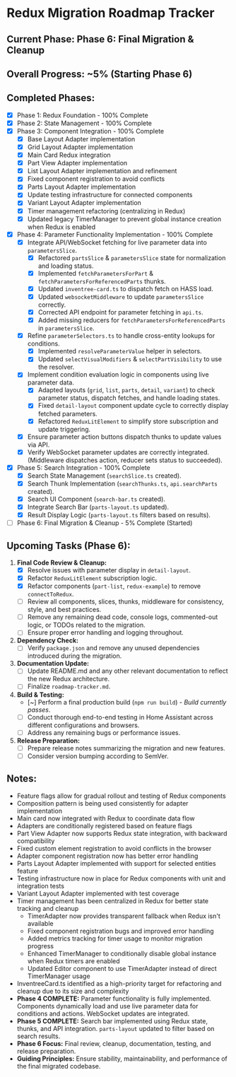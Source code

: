 # Redux Migration Roadmap Tracker

## Current Phase: Phase 6: Final Migration & Cleanup

## Overall Progress: ~5% (Starting Phase 6)

## Completed Phases:
- [x] Phase 1: Redux Foundation - 100% Complete
- [x] Phase 2: State Management - 100% Complete
- [x] Phase 3: Component Integration - 100% Complete
  - [x] Base Layout Adapter implementation
  - [x] Grid Layout Adapter implementation
  - [x] Main Card Redux integration
  - [x] Part View Adapter implementation
  - [x] List Layout Adapter implementation and refinement
  - [x] Fixed component registration to avoid conflicts
  - [x] Parts Layout Adapter implementation
  - [x] Update testing infrastructure for connected components
  - [x] Variant Layout Adapter implementation
  - [x] Timer management refactoring (centralizing in Redux)
  - [x] Updated legacy TimerManager to prevent global instance creation when Redux is enabled
- [x] Phase 4: Parameter Functionality Implementation - 100% Complete
  - [x] Integrate API/WebSocket fetching for live parameter data into `parametersSlice`.
    - [x] Refactored `partsSlice` & `parametersSlice` state for normalization and loading status.
    - [x] Implemented `fetchParametersForPart` & `fetchParametersForReferencedParts` thunks.
    - [x] Updated `inventree-card.ts` to dispatch fetch on HASS load.
    - [x] Updated `websocketMiddleware` to update `parametersSlice` correctly.
    - [x] Corrected API endpoint for parameter fetching in `api.ts`.
    - [x] Added missing reducers for `fetchParametersForReferencedParts` in `parametersSlice`.
  - [x] Refine `parameterSelectors.ts` to handle cross-entity lookups for conditions.
    - [x] Implemented `resolveParameterValue` helper in selectors.
    - [x] Updated `selectVisualModifiers` & `selectPartVisibility` to use the resolver.
  - [x] Implement condition evaluation logic in components using live parameter data.
    - [x] Adapted layouts (`grid`, `list`, `parts`, `detail`, `variant`) to check parameter status, dispatch fetches, and handle loading states.
    - [x] Fixed `detail-layout` component update cycle to correctly display fetched parameters.
    - [x] Refactored `ReduxLitElement` to simplify store subscription and update triggering.
  - [x] Ensure parameter action buttons dispatch thunks to update values via API.
  - [x] Verify WebSocket parameter updates are correctly integrated. (Middleware dispatches action, reducer sets status to succeeded).
- [x] Phase 5: Search Integration - 100% Complete
  - [x] Search State Management (`searchSlice.ts` created).
  - [x] Search Thunk Implementation (`searchThunks.ts`, `api.searchParts` created).
  - [x] Search UI Component (`search-bar.ts` created).
  - [x] Integrate Search Bar (`parts-layout.ts` updated).
  - [x] Result Display Logic (`parts-layout.ts` filters based on results).
- [ ] Phase 6: Final Migration & Cleanup - 5% Complete (Started)

## Upcoming Tasks (Phase 6):
1.  **Final Code Review & Cleanup:**
    *   [x] Resolve issues with parameter display in `detail-layout`.
    *   [x] Refactor `ReduxLitElement` subscription logic.
    *   [x] Refactor components (`part-list`, `redux-example`) to remove `connectToRedux`.
    *   [ ] Review all components, slices, thunks, middleware for consistency, style, and best practices.
    *   [ ] Remove any remaining dead code, console logs, commented-out logic, or TODOs related to the migration.
    *   [ ] Ensure proper error handling and logging throughout.
2.  **Dependency Check:**
    *   [ ] Verify `package.json` and remove any unused dependencies introduced during the migration.
3.  **Documentation Update:**
    *   [ ] Update README.md and any other relevant documentation to reflect the new Redux architecture.
    *   [ ] Finalize `roadmap-tracker.md`.
4.  **Build & Testing:**
    *   [~] Perform a final production build (`npm run build`) - *Build currently passes*. 
    *   [ ] Conduct thorough end-to-end testing in Home Assistant across different configurations and browsers.
    *   [ ] Address any remaining bugs or performance issues.
5.  **Release Preparation:**
    *   [ ] Prepare release notes summarizing the migration and new features.
    *   [ ] Consider version bumping according to SemVer.

## Notes:
- Feature flags allow for gradual rollout and testing of Redux components
- Composition pattern is being used consistently for adapter implementation
- Main card now integrated with Redux to coordinate data flow
- Adapters are conditionally registered based on feature flags
- Part View Adapter now supports Redux state integration, with backward compatibility
- Fixed custom element registration to avoid conflicts in the browser
- Adapter component registration now has better error handling
- Parts Layout Adapter implemented with support for selected entities feature
- Testing infrastructure now in place for Redux components with unit and integration tests
- Variant Layout Adapter implemented with test coverage
- Timer management has been centralized in Redux for better state tracking and cleanup
  - TimerAdapter now provides transparent fallback when Redux isn't available
  - Fixed component registration bugs and improved error handling
  - Added metrics tracking for timer usage to monitor migration progress
  - Enhanced TimerManager to conditionally disable global instance when Redux timers are enabled
  - Updated Editor component to use TimerAdapter instead of direct TimerManager usage
- InventreeCard.ts identified as a high-priority target for refactoring and cleanup due to its size and complexity
- **Phase 4 COMPLETE:** Parameter functionality is fully implemented. Components dynamically load and use live parameter data for conditions and actions. WebSocket updates are integrated.
- **Phase 5 COMPLETE:** Search bar implemented using Redux state, thunks, and API integration. `parts-layout` updated to filter based on search results.
- **Phase 6 Focus:** Final review, cleanup, documentation, testing, and release preparation.
- **Guiding Principles:** Ensure stability, maintainability, and performance of the final migrated codebase.
